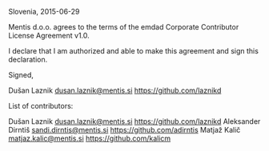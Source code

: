 Slovenia, 2015-06-29

Mentis d.o.o. agrees to the terms of the emdad Corporate Contributor License
Agreement v1.0.

I declare that I am authorized and able to make this agreement and sign this
declaration.

Signed,

Dušan Laznik dusan.laznik@mentis.si https://github.com/laznikd

List of contributors:

Dušan Laznik dusan.laznik@mentis.si https://github.com/laznikd
Aleksander Dirntiš sandi.dirntis@mentis.si https://github.com/adirntis
Matjaž Kalič matjaz.kalic@mentis.si https://github.com/kalicm
